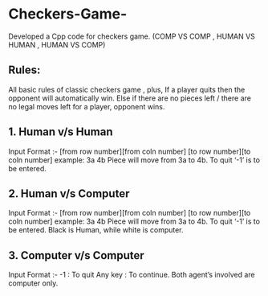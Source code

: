 # Checkers-Game-
Developed a Cpp code for checkers game. (COMP VS COMP , HUMAN VS HUMAN , HUMAN VS COMP)
## Rules:
All basic rules of classic checkers game , plus, If a player quits then the opponent will
automatically win.
Else if there are no pieces left / there are no
legal moves left for a player, opponent wins.
## 1. Human v/s Human
Input Format :- [from row number][from coln number] [to row number][to coln number]
example: 3a 4b
Piece will move from 3a to 4b.
To quit ‘-1’ is to be entered.
## 2. Human v/s Computer
Input Format :- [from row number][from coln number] [to row number][to coln number]
example: 3a 4b
Piece will move from 3a to 4b.
To quit ‘-1’ is to be entered.
Black is Human, while white is computer.
## 3. Computer v/s Computer
Input Format :-
-1 : To quit
Any key : To continue.
Both agent’s involved are computer only.

